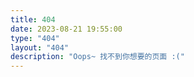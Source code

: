 ```yaml
---
title: 404
date: 2023-08-21 19:55:00
type: "404"
layout: "404"
description: "Oops~ 找不到你想要的页面 :("
---
```

